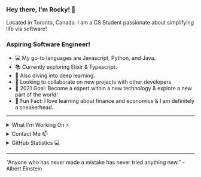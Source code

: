 
### Hey there, I'm Rocky! 👋
<p>
Located in Toronto, Canada. I am a CS Student passionate about simplifying life via software! 

### Aspiring Software Engineer!
- 💻 My go-to languages are Javascript, Python, and Java. 
- 📚 Currently exploring Elixir & Typescript. 
- 📌 Also diving into deep learning.
- 🤝 Looking to collaborate on new projects with other developers
- 🧱 2021 Goal: Become a expert within a new technology & explore a new part of the world!
- 👟 Fun Fact: I love learning about finance and economics & I am definitely a sneakerhead.

</p>

---

<details>
<summary>What I'm Working On ⚡</summary>
<p>
    
### Portfolio Page (Revised):
- React.Js, Node.js, Javascript
  
### Cypress: Live Incident Reporting & Tracking Web App
- React.Js & Redux, Node.js, Firebase, Mapbox API

### ...

</p>
</details>

<details>
<summary>Contact Me 📫 </summary>

 - Site: https://www.rockykuang.me/
 - Email: RockyKuang@Protonmail.com
 - Linkedin: https://www.linkedin.com/in/rocky-kuang/
</details>

<details>
  <summary>GitHub Statistics 💻</summary>
  <img align="left" alt="Rocky's GitHub Stat" src="https://github-readme-stats.codestackr.vercel.app/api?username=RockyLogic&show_icons=true&hide_border=true" />
</details>

---

“Anyone who has never made a mistake has never tried anything new.” - Albert Einstein 
